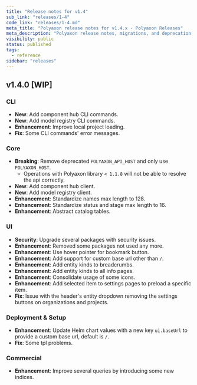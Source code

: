```yaml
---
title: "Release notes for v1.4"
sub_link: "releases/1-4"
code_link: "releases/1-4.md"
meta_title: "Polyaxon release notes for v1.4.x - Polyaxon Releases"
meta_description: "Polyaxon release notes, migrations, and deprecation notes for v1.4.x."
visibility: public
status: published
tags:
  - reference
sidebar: "releases"
---
```


## v1.4.0 [WIP]

### CLI

 * **New**: Add component hub CLI commands.
 * **New**: Add model registry CLI commands.
 * **Enhancement**: Improve local project loading.
 * **Fix**: Some CLI commands' error messages.

### Core

 * **Breaking**: Remove deprecated `POLYAXON_API_HOST` and only use `POLYAXON_HOST`.
   * Operations with Polyaxon library `< 1.1.8` will not be able to resolve the api correctly.
 * **New**: Add component hub client.
 * **New**: Add model registry client.
 * **Enhancement**: Standardize names max length to 128.
 * **Enhancement**: Standardize status and stage max length to 16.
 * **Enhancement**: Abstract catalog tables.

### UI

 * **Security**: Upgrade several packages with security issues.
 * **Enhancement**: Removed some packages not used any more.
 * **Enhancement**: Use hover pointer for bookmark button.
 * **Enhancement**: Add support for custom base url other than `/`.
 * **Enhancement**: Add entity kinds to breadcrumbs.
 * **Enhancement**: Add entity kinds to all info pages.
 * **Enhancement**: Consolidate usage of some icons.
 * **Enhancement**: Add selected item to settings pages to preload a specific item.
 * **Fix**: Issue with the header's entity dropdown removing the settings buttons on organizations and projects.
 
### Deployment & Setup

 * **Enhancement**: Update Helm chart values with a new key `ui.baseUrl` to provide a custom base url, default is `/`.
 * **Fix**: Some tpl problems.

### Commercial

 * **Enhancement**: Improve several queries by introducing some new indices.
